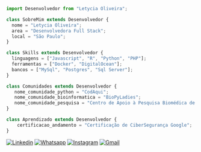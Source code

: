 ```js
import Desenvolvedor from "Letycia Oliveira";

class SobreMim extends Desenvolvedor {
  nome = "Letycia Oliveira";
  area = "Desenvolvedora Full Stack";
  local = "São Paulo";
}

class Skills extends Desenvolvedor {
  linguagens = ["Javascript", "R", "Python", "PHP"];
  ferramentas = ["Docker", "DigitalOcean"];
  bancos = ["MySql", "Postgres", "Sql Server"];
}

class Comunidades extends Desenvolvedor {
   nome_comunidade_python = "CodAqui";
   nome_comunidade_bioinformatica = "BioPyLadies";
   nome_comunidade_pesquisa = "Centro de Apoio à Pesquisa Biomédica de Nova Geração";
}

class Aprendizado extends Desenvolvedor {
    certificacao_andamento = "Certificação de CiberSegurança Google";
}


```

[![Linkedin](https://custom-icon-badges.demolab.com/badge/LinkedIn-0A66C2?logo=linkedin-white&logoColor=fff)](https://www.linkedin.com/in/letycia-oliveira-1541381a5/)
[![Whatsapp](https://img.shields.io/badge/WhatsApp-25D366?logo=whatsapp&logoColor=white)](http://wa.me/551952430901)
[![Instagram](https://img.shields.io/badge/Instagram-%23E4405F.svg?logo=Instagram&logoColor=white)](https://www.instagram.com/l_amaterasu)
[![Gmail](https://img.shields.io/badge/Gmail-D14836?logo=gmail&logoColor=white)](mailto:letyciaosilveira@gmail.com)
